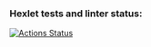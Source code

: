 ### Hexlet tests and linter status:
[![Actions Status](https://github.com/earthrobot/devops-for-programmers-project-lvl2/workflows/hexlet-check/badge.svg)](https://github.com/earthrobot/devops-for-programmers-project-lvl2/actions)